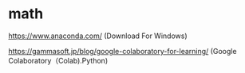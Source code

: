 # math
https://www.anaconda.com/
(Download For Windows)

https://gammasoft.jp/blog/google-colaboratory-for-learning/
(Google Colaboratory（Colab).Python)
